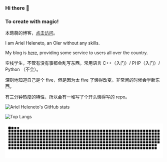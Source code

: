 ### Hi there 👋

### To create with magic!

本蒟蒻的博客，[点击访问](https://www.ariels.xyz)。

I am Ariel Heleneto, an OIer without any skills.

My blog is [here](https://www.ariels.xyz), providing some service to users all over the country.

空栈学生，不管有没有事都会乱写东西。常用语言 C++（入门）/ PHP（入门）/ Python （不会）。

深刻地知道自己是个 five，但是因为太 five 了懒得改变。非常闲的时候会学新东西。

有三分钟热度的特性，所以会有一堆写了个开头懒得写的 repo。

![Ariel Heleneto's GitHub stats](https://github-readme-stats.vercel.app/api?username=ArielHeleneto)

![Top Langs](https://github-readme-stats.vercel.app/api/top-langs/?username=ArielHeleneto)

<picture>
  <source media="(prefers-color-scheme: dark)" srcset="https://raw.githubusercontent.com/ArielHeleneto/ArielHeleneto/output/github-contribution-grid-snake-dark.svg">
  <source media="(prefers-color-scheme: light)" srcset="https://raw.githubusercontent.com/ArielHeleneto/ArielHeleneto/output/github-contribution-grid-snake.svg">
  <img alt="github contribution grid snake animation" src="https://raw.githubusercontent.com/ArielHeleneto/ArielHeleneto/output/github-contribution-grid-snake.svg">
</picture>
